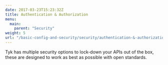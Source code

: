 ```yaml
---
date: 2017-03-23T15:23:32Z
title: Authentication & Authorization
menu:
  main:
    parent: "Security"
weight: 5
url: "/basic-config-and-security/security/authentication-&-authorization"
---
```


Tyk has multiple security options to lock-down your APIs out of the box, these are designed to work as best as possible with open standards.
